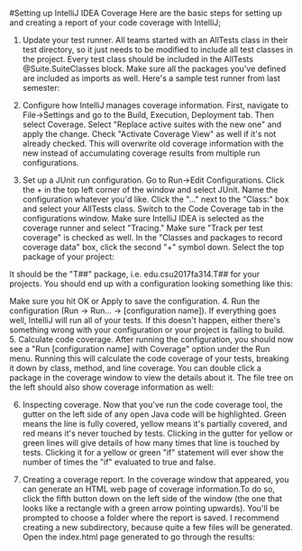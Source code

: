 #Setting up IntelliJ IDEA Coverage
Here are the basic steps for setting up and creating a report of your code coverage with IntelliJ;

1. Update your test runner. All teams started with an AllTests class in their test directory, so it just needs to be modified to include all test classes in the project. Every test class should be included in the AllTests @Suite.SuiteClasses block. Make sure all the packages you've defined are included as imports as well. Here's a sample test runner from last semester:

2. Configure how IntelliJ manages coverage information. First, navigate to File->Settings and go to the Build, Execution, Deployment tab. Then select Coverage. Select "Replace active suites with the new one" and apply the change. Check "Activate Coverage View" as well if it's not already checked. This will overwrite old coverage information with the new instead of accumulating coverage results from multiple run configurations.

3. Set up a JUnit run configuration. Go to Run->Edit Configurations. Click the + in the top left corner of the window and select JUnit. Name the configuration whatever you'd like. Click the "..." next to the "Class:" box and select your AllTests class. 
Switch to the Code Coverage tab in the configurations window. Make sure IntelliJ IDEA is selected as the coverage runner and select "Tracing." Make sure "Track per test coverage" is checked as well. In the "Classes and packages to record coverage data" box, click the second "+" symbol down. Select the top package of your project:

It should be the "T##" package, i.e. edu.csu2017fa314.T## for your projects. You should end up with a configuration looking something like this:


Make sure you hit OK or Apply to save the configuration.
4. Run the configuration (Run -> Run... -> [configuration name]). If everything goes well, IntelliJ will run all of your tests. If this doesn't happen, either there's something wrong with your configuration or your project is failing to build. 
5. Calculate code coverage. After running the configuration, you should now see a "Run [configuration name] with Coverage" option under the Run menu. Running this will calculate the code coverage of your tests, breaking it down by class, method, and line coverage. You can double click a package in the coverage window to view the details about it. The file tree on the left should also show coverage information as well:

6. Inspecting coverage. Now that you've run the code coverage tool, the gutter on the left side of any open Java code will be highlighted. Green means the line is fully covered, yellow means it's partially covered, and red means it's never touched by tests. Clicking in the gutter for yellow or green lines will give details of how many times that line is touched by tests. Clicking it for a yellow or green "if" statement will ever show the number of times the "if" evaluated to true and false. 

7. Creating a coverage report. In the coverage window that appeared, you can generate an HTML web page of coverage information.To do so, click the fifth button down on the left side of the window (the one that looks like a rectangle with a green arrow pointing upwards). You'll be prompted to choose a folder where the report is saved. I recommend creating a new subdirectory, because quite a few files will be generated. Open the index.html page generated to go through the results: